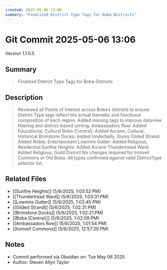 ```yaml
---
created: 2025-05-06 13:06
summary: "Finalized District Type Tags for Boba Districts"
---
```


# Git Commit 2025-05-06 13:06

Version 1.1.0.5

## Summary
> Finalized District Type Tags for Boba Districts

## Description
> Reviewed all Points of Interest across Boba’s districts to ensure District Type tags reflect the actual thematic and functional composition of each region. Added missing tags to improve dataview filtering and district-based sorting:  Ambassadors Row: Added Educational, Cultural  Boba (Central): Added Arcane, Cultural, Historical  Brimstone Docks: Added Underbelly, Slums  Gilded Strand: Added Noble, Entertainment  Lowmire Gutter: Added Religious, Residential  Sunfire Heights: Added Arcane  Thundertread Ward: Added Religious, Guild District No changes required for Ironveil Commons or Old Boba. All types confirmed against valid DistrictType selector list.

## Related Files
- [[Sunfire Heights]] (5/6/2025, 1:03:52 PM)
- [[Thundertread Ward]] (5/6/2025, 1:03:31 PM)
- [[Lowmire Gutter]] (5/6/2025, 1:02:45 PM)
- [[Gilded Strand]] (5/6/2025, 1:02:31 PM)
- [[Brimstone Docks]] (5/6/2025, 1:02:21 PM)
- [[Boba (Central)]] (5/6/2025, 1:02:09 PM)
- [[Ambassadors Row]] (5/6/2025, 1:01:54 PM)
- [[Ironveil Commons]] (5/6/2025, 12:57:29 PM)

## Notes
- Commit performed via Obsidian on: Tue May 06 2025
- Author: Steven Allyn Taylor

